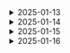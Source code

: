 <details>
<summary>
  2025-01-13 
</summary>

## 1. 개인 아이디어 제시

## 1) 문제 상황

→ 해외 여행을 처음 가는 사람

→ 여행 계획을 짜는 데 어려움이 있는 사람

→ 혼자 여행을 가기 싫은 사람

등등..

예시로 든 위에 사람들 외에도 많은 사람들은 여행사의 **‘패키지’** 상품을 이용한다.

하지만 패키지 상품을 사용해봤을 때 단점은 ‘빡빡한 스케줄, 원치 않는 루트,  같은 패키지를 이용하는 일행’ 등이 있다.

그래서 여행을 가고 싶지만 가기 쉽지 않은 사람들을 위해 생각한 서비스이다.

## 2) 주요 기능

### **1️⃣ 매칭**

사용자가 원하는 여행 스타일을 입력 받아 니즈가 비슷한 회원끼리 매칭. 매칭된 사용자들끼리 실시간 채팅/화상 통화를 통해 정해진 양식(여행 계획 템플릿)에 맞춰 여행 계획을 세워 글 등록.여행사 쪽에서 글을 보고 추진할 수 있는 여행 계획을 채택하는 방식

**사용자가 이 서비스를 사용하기 위해 입력해야 할 정보 (예상)** 

- 음주 유/무/상관없음
- 디저트 선호도
- 숙박 중요도
- 일정 기간 동안 많은 장소 방문을 희망 VS 여유로운 여행을 희망하는지 등등의 활동 스타일
- 원하는 여행 주제 작성 (EX 디저트 여행, 그 나라의 문화를 알기, 식도락 여행 등등)
- 동행자의 선호 사항

등등

여행 계획 템플릿

⇒ 사용자들이 쉽게 여행 계획을 만들 수 있도록, 다양한 여행지와 활동을 카테고리 별로 나누어 제공 

### 2️⃣**기존 패키지 비교 (고려)**

여행사 API(하나투어, 모두투어, 노란풍선등등,,)를 활용하여 여행사 측

에서 제공하는 패키지 비교 기능 ⇒ 선택 시 해당 사이트로 이동

❗여행사 API를 쓸 수 있는지 확인해야 함(문의 필수)/ 불가능 시 웹 크롤링.. 또는 사용X

### 3️⃣커뮤니티 / 피드백

실제 이 사이트를 이용했을 때 후기를 공유할 수 있는 커뮤니티

### 4️⃣ 현지 여행사 승인 시스템

⇒ 사용자들의 여행 계획을 보고 여행을 채택할 경우 사용자들과의 실시간 채팅으로 연결되어 여행 계획 조정

→ 실시간 커뮤니케이션 시스템

→ 예약 및 일정을 관리할 수 있는 기능

※ 예를 들어, 사용자가 작성한 일정이 현지 여행사의 서비스 제공 범위 내에 있는 지 확인하고, 필요한 경우 여행 일정을 조정/보완해야 하기 때문

또한, 반대로 여행사 측에서 맞춤형 패키지를 제공하는 페이지도 있으면 괜찮을 듯

### 5️⃣ 알림 시스템

⇒ 진행 상황에 대해 알림

## 3) 추가할 수 있는 기능

### **1️⃣ 다국적 언어 지원**

⇒ 다양한 국가에서 여행하는 사람들과 매칭 될 수 있는 방향을 고려해 보는 것도 나쁘지 않을 듯

⇒ 각국의 문화, 예절, 여행지 팁, 주의 사항을 제공

## 4) 서비스 이점

### **1️⃣ 비용 절감**

⇒ 기존 여행사의 패키지 여행은 때때로 너무 비싸거나, 사용자가 원하지 않는 부분이 포함되어 있을 

수 있다. 그러나 이 서비스는 사용자가 선택한 여행 일정 만으로 패키지를 구성할 수 있어 더 저렴한 여행을 즐길 수 있다. 자신의 예산에 맞는 여행 계획을 설정하여 비용 효율적인 여행을 만들 수 있다는 것이다.

### 2️⃣ 만족도 향상

⇒ 사용자가 직접 만든 여행 계획을 채택하는 서비스 이기에 차별화된 서비스를 제공하고

이를 통해 독창적이고 창의적인 상품을 원하는 고객 유치 가능

⇒ 자신이 만든 계획이 실제 여행으로 이어질 경우, 그 여행사에 대한 만족감을 느끼고 재이용성이 높다

## 5) 기존 서비스와의 차별점

### **1️⃣ 실행 방식**

⇒ 대형 여행사(EX 하나투어, 모두투어 등등)가 아닌 현지 여행사와의 직접적인 협력을 통해 사용자의 여행 계획을 실행 가능 하도록 예약하고 실행하는 방식

### 2️⃣ 패키지 여행의 개인화

⇒ 사용자가 **전체 여행 계획**을 **자유롭게 설정**하고, 자신만의 여행 스타일에 맞춘 일정, 활동, 숙박 등을 완전히 개인화할 수 있습니다. 

## 💻백(GPT)

1. 매칭 시스템
    
    → 사용자들의 여행 취향 및 스타일을 기반으로 매칭 알고리즘
    
    → 매칭된 사용자들의 정보를 저장, 비교, 연결할 수 있는 데이터 처리
    
    → 매칭된 사용자들 간의 메시지 기록 저장 및 관리
    
2. 여행 계획 관리 및 템플릿 처리
    
    → 사용자가 작성항 여행 계획을 서버에서 저장, 업데이트, 삭제할 수 있는 기능
    
    → 다양한 여행 계획 템플릿을 미리 제공하고 이를 수정할 수 있도록 지원
    
3. 알림 시스템
    
    → 여행 계획 진행 상황에 대해 사용자에게 알림을 전송(예: 여행사 승인, 매칭된 사용자와의 소통알림 등등)
    
4. 예약 및 일정 관리
    
    → 동기화된 데이터 관리로 실시간으로 일정 변경 및 업데이트 반영
    

## 💻프론트(GPT)

1. 사용자 인터페이스 디자인
    
    → 뭐,,실시간 소통 인터페이스, 반응형 웹/앱 디자인 등등
    
2. 사용자 입력 및 정보 처리
3. 여행 계획 템플릿
4. 매칭 및 사용자 간 소통
    
    → 사용자 간 매칭 결과를 명확히 보여주는 화면
    
    1. 알림 기능
        
        → UI
        
    
    → 실시간 채팅 및 화상 통화 기능을 위한 인터페이스
    
5. 예약 일정
    
    → 일정 관리 화면에서 여행 계획 변경 및 상세 일정 확인

## 2. 아이디어 회의

회의를 통해 나온 아이디어 중 구현가능성, 참신성 등 기준을 놓고 아이디어회의를 진행하였다.

피그마를 활용하여 아이디어 시나리오를 작성과 미팅을 통해 주제 선정과 아이디어 구체화 방향을 잡았다.

- [2x2 Matrix Template on Figma](https://www.figma.com/board/FNf9cPH8OR9HqrHQLJR7Ay/2x2-Matrix-Template-(Community)?node-id=0-1&p=f&t=jCfOiUcPCLiMWiKo-0)

- [Notion Document](https://www.notion.so/8153d7cd54614cdda84829a6e8053bf5?d=ba4b5ba17b4a42bba6dc405f5e521412#e0ca957de0774eec8b13335365780fe7)

## 3. webRTC
= 브라우저 간 실시간 통신을 가능하게 하는 기술

1. navigator.mediaDevices.getUserMedia()

    => 사용자 장치의 카메라와 마이크에서 미디어 스트림을 가져오는 API

```
ex) 
navigator.mediaDevices.getUserMedia({ video: true, audio: true })
  .then((stream) => {
  })
  .catch((error) => {
    console.error("Error accessing media devices", error);
  });
```

2. RTCPeerConnection

    => 오디오 및 비디오 스트림을 교환하는데 사용

```
const peerConnection = new RTCPeerConnection();

stream.getTracks().forEach(track => {
  peerConnection.addTrack(track, stream);
}); // 로컬 미디어 스트림 추가

// ICE 후보 처리
peerConnection.onicecandidate = (event) => {
  if (event.candidate) {
  } // 시그널링 서버로 보내기
};

peerConnection.ontrack = (event) => {
  const remoteStream = event.streams[0];
  const remoteVideo = document.querySelector('#remote-video');
  remoteVideo.srcObject = remoteStream;
};// 원격 스트림 처리
```

... 추후 더 공부 예정

## 4. 느낀점점
=> webRTC를 사용하기 위해서 API를 연결하는 과정을 알아보았다. 아이디어 구체화를 하는 과정에서 AI를 사용하면 더 좋을 거 같다는 의견에 이 부분을 어떻게 연결해야할 지 좀 더 알아봐야 할 것 같다.

</details>

<details>
<summary>
  2025-01-14 
</summary>

  # 아이디어 기획

  - [아이디어 고도화](https://www.figma.com/board/2zJB2KigZgpFTxEPSVnbUj/%EA%B8%B0%EB%8A%A5-%EA%B3%A0%EB%8F%84%ED%99%94?node-id=0-1&p=f&t=KL81nPwpbUIYEwFs-0)

  ## 2차 미팅 진행
  - Q) 가고자 하는 곳에 비행기가 없을 경우?
    => [스카이스캐너API](https://developers.skyscanner.net/docs/flights-live-prices/overview)
      를 통해 출발지-도착지 검색 후만 검색을 입력했을 때 결과값을 활용
  - Q) 공동 작업 필수로 넣기
    => getDisplayMedia API 활용 예상

# git 공부 및 정리
```jsx
git init
```

⇒ 새로운 Git 저장소(repository)를 생성할 때 사용

## staging area

⇒ commit을 하기 전에 commit할 파일을 골라 놓는 곳

- staging
    
    = staging area에 파일 넣는 행위
    
    → **git add  명령어로 넣음**
    

## repository

⇒ commit된 파일의 버전들을 모아 놓는 곳

# git add

1.

```jsx
git add 파일명1, 파일명2 
=> 여러 파일 스테이징
```

2.

```jsx
git add .
=> 모든 파일을 전부 스테이징
```

1. 상태 확인

```jsx
git stateus
=> 지금 변경된 파일, 스테이징된 파일을 알려줌
```

1. 스테이징 취소

```jsx
git restore --staged 파일명
```

# git commit

1. commit

```jsx
git commit -m '메세지'
```

1. 상태 확인

```jsx
git log --all --oneline 
git log -=all --oneline --graph //그래프로 그려줌
=> commit 기록을 한 눈에 파악하기
	입력 후엔 Vim 에디터가 켜져서 j,k 키로 위아래 스크롤이 가능, q키로 종료
```

VScode 에디터에서 

➕ 누르면 git add

✔️ 누르면 git commit 

# diff

1. 과거 특정 파일과 현재 파일 비교

```jsx
git diff(tool) 커밋id
```

1. 과거 특정 commit 2개 간의 차이점 비교

```jsx
git diff(tool) 커밋id1 커밋id2
```

Vim 에디터가 켜질 경우

hjkl 로 움직일 수 있고 :q 여러번 또는 :qa 임

근데 **git graph**

# git branch

⇒ 프로젝트의 복사본을 만드는 것과 같음

```jsx
git branch 브랜치이름
```

⇒ 브랜치’만’ 생성

```jsx
git switch 브랜치이름
//전에는 git checkout 브랜치명 을 사용
```

⇒ 브랜치 이동

```jsx
git status
```

⇒ 현재 위치 확인

# git merge

⇒ 브랜치에서 작업한 코드를 main브랜치에 합하는 것

1. push하려는 브랜치로 이동 (ex git switch main)
2. 합치려는 브랜치 입력

```jsx
git switch main
git merge 브랜치명
```

※ 합칠 때 주의사항

⇒ master와 banch에서 같은 파일, 같은 줄 CONFLICT 발생

<<<< / >>>> / ==== 쓸데없는 것을 지우고 원하는 코드만 남기기

그 후

```jsx
git add 파일명
git commit -m '메세지'
```

## 요약

```jsx
브랜치 생성 => git branch 브랜치명
브랜치 이동 => git switch 브랜치명
브랜치 합치기 main/master 브랜치로 이동한 뒤=>  git merge 브랜치명
브랜치마다 commit 내역을 그래프로 보고 싶을 경우 => git log--graph--online--all
브랜치 합칠 때 conflict발생 시 파일열어서 수정 후 => git add, commit

```

# git restore

⇒ 최근 commit된 상태로 현재 파일의 수정 내역을 되돌릴 수 있음

```jsx
git restore 파일명
git restore --source 커밋아이디 파일명 //입력한 파일이 특정 커밋 아이디 시점으로 복귀
```

# git revert
⇒ 3개의 commit 중 2번째 파일이 문제가 많아서 commit을 취소하고 싶다?

실은 없애는 건 아니고 commit하나를 취소한 commit이 생성되는 것

```jsx
git revert 커밋아이디
```

→ 입력하면 에디터가 뜨는데 커밋메세지 수정하고 닫기

→ 만약 Vim에디터가 뜰 경우? 이 또한 커밋메세지 수정하라는 건데 수정하려면 i눌러서 수정

아닐 경우 esc 누른 후 :wq

# git reset

⇒ 걍 최대한 최대한도 아니고 사용하지 않는다 생각
</details>


<details>
<summary>
  2025-01-15 
</summary>
  
  # Jira

  = 프로젝트 관리 및 이슈 추적 시스템

→ 비슷한 서비스:  Github, Trello 등

- 장점
    - 애자일 한 프로젝트 관리 도구 제공
        
        → 칸반, 스크럼 등의 개발 방식간략한 UI/UX, 타앱과의 연동성(Gihub, Slack 등)
        
    - 이슈 관리
        
        → 이슈를 세분화하여 다양한 업무를 계층화 할 수 있음
        
- 특징
    1. 이슈 및 작업 관리 
        1. 이슈 트래킹 (이슈 추적)
        2. 이슈 워크플로우 ⇒ 이슈의 진행 상황을 시각적으로 추적
    2. 프로젝트 관리
    3. 팀 협업
        1. 사용자 및 역할 관리 ⇒ 각 팀원의 역할과 권한을 부여할 수 있고, 관리자는 팀원들이 어떤 작업을 할 수 있을지 세부적으로 조정 가능
    4. 자동화
        1. 반복적인 작업을 자동화할 수 있는 기능 
        2. 특정 작업에 대해 알림을 설정하여 팀 내의 중요 변경 사항이나 이벤트에 대해 알릴 수 있음
    

## EPIC

= 제일 큰 기능 단위나 프로젝트의 주요 영역을 나타냄

→ 여러 개의 작은 작업으로 분해해야할 큰 목표 또는 기능으로 표

- 주로 Major Feature들을 중심으로 정의
- 해당 이슈의 출처와 목적을 분명하게 하기 위해 ~~으로서, ~이 필요하다는 식으로 작성하는 것을 추천
- 장기적인 목표로, 한 번에 완료될 수 없는 큰 작업

## 태스크(Task)

= 실제로 수행해야 할 구체적인 작업이나 활동

→ 구체적인 작업 단위

## 하위 작업(Sub Task)

= 위의 이슈들의 하위 작업

- commit이라고 생각하면 좋다

-----
# 개인 공부
- vue를 공부할 떈 axios 라이브러리를 사용하여 서버에 데이터 요청하였다. 검색 또는 gpt를 통해 서버 요청 관련 질문을 하였을 때 fetch()를 사용하는 결과가 많이 나와서 fetch에 대한 공부를 진행했다.

## fetch

```jsx
fetch().then().then()
```

- fetch() : 요청지 주소, method headers 등 요청정보, 데이터 정보(body)
- then():  첫번째 then. 받을 데이터 형태의 빈깡통으로 세팅 →나머지 랜더링 계속
- then() : 두번째 then. 실제 데이터가 담기는 곳 → 랜더링 완료 후 두번째 then 에 데이터가 있으면 다시 랜더링

### fetch의 사용: GET 방식으로 서버에 데이터 요청

```jsx
fetch('요청지 주소', { method : "GET" })       //메소드 방식 지정
        .then(res => res.json())              //json으로 받을 것을 명시
        .then(res => {                        //실제 데이터를 상태변수에 업데이트
            console.log(1, res);
            setValue(res);
		}); 
```

### fetch의 사용: POST 방식으로 서버에 데이터 요청

```jsx
fetch("요청지 주소", {
            method : "POST",          //메소드 지정
            headers : {               //데이터 타입 지정
                "Content-Type":"application/json; charset=utf-8"
            },
            body: JSON.stringify(data)   //실제 데이터 파싱하여 body에 저장
        }).then(res=>res.json())        // 리턴값이 있으면 리턴값에 맞는 req 지정
          .then(res=> {
            console.log(res);          // 리턴값에 대한 처리
          });
```

### 로그인 로직(fetch 사용)

```jsx
const response = await fetch(
      "요청지 주소",
      {
        method: "POST",
        headers: {
          "Content-Type": "application/json",
        },
        body: JSON.stringify({
          email: email,
          password: password,
        }),
      }
    );
    const result = await response.json();
```

- const response = await fetch(URL, options):
    - 첫 번째 인수 ⇒ 요청을 보낼 URL
    - 두 번째 인수 ⇒ 요청 옵션(메소드, 헤더, 바디 등)을 객체 형태로 전달
    - await ⇒ Promise가 완료될 때까지 기다린 후, 그 결과를 result에 저장

위 코드는 비동기식으로 작동하므로, await키워드를 사용하는 부분은 반드시 asyn 함수 내부에서 호출하기

### 회원가입 구현

```jsx
//서버 통신
try {
      const response = await fetch(
        " https://port-0-gateway-12fhqa2llofoaeip.sel5.cloudtype.app/auth/signup",
        {
          method: "POST",
          headers: {
            "Content-Type": "application/json",
          },
          body: JSON.stringify(payload),
        }
      );

      const data = await response.json();

      if (response.status === 201) {
        // Redirect to login.html
        console.log("성공! 이메일주소: " + data.email);
        navigate("/login"); // 로그인 성공시 홈으로 이동합니다.
      } else if (response.status === 400) {
        // Handle error
        alert(`회원가입 실패: ${data.email}`);
      }
    } catch (error) {
      console.error("오류 발생:", error);
    }
```

### 로그아웃

```jsx
sessionStorage.removeItem("token");
sessionStorage.removeItem("email");
sessionStorage.removeItem("role");
sessionStorage.removeItem("storeid");
```

⇒ sessionStorage에 갖고 있던 로그인 정보를 모두 버리기
</details>

<details>
<summary>
  2025-01-16 
</summary>

  # 📊[플로우 차트](https://www.figma.com/board/2zJB2KigZgpFTxEPSVnbUj/%EA%B8%B0%EB%8A%A5-%EA%B3%A0%EB%8F%84%ED%99%94?node-id=0-1&p=f&t=mGwDoWI0u6nyt1Ye-0)

  - 전체적인 프로젝트 흐름을 사용자와 여행사를 나눠 완성

  # 📜[기능명세서](https://www.notion.so/17c8b1bba83d806eaa23c10a39ce9ccd)

  - 페이지를 큰 틀로 잡고 사용자, 여행사 입장에서 각각의 상세 기능을 작성성

  # PWA

Progressive Web App

= 웹 사이트를 안드로이드/ios 모바일 앱처럼 사용할 수 있게 만드는 일종의 웹개발 기술

 

## 웹사이트를 PWA화 시키면 좋은 점

1. **스마트폰, 태블릿 바탕화면에 웹사이트를 설치 가능**
    
    ⇒ 설치된 앱을 구르면 상단 URL바가 제거된 크롬 브라우저가 뜸
    
2. **오프라인에서도 동작 가능**
    
    ⇒ service-worker.js라는 파일과 브라우저의 Cache storage  덕분
    
    (js로 게임 만들 때 유용)
    
3. **설치 유도 비용이 매우 적음**
    
    ⇒ 앱 설치를 유도하는 마케팅 비용이 적게 들어 좋음
    
    (웹사이트 방문자들에게 간단한 팝업을 띄워서 설치 유도 할 수 있음)
    

## 방법

⇒ manifest.json과 service-worker.js 라는 파일 2개만 사이트 로컬 경로에 있으면 브라우저가 PWA로 인식

**※ 프로젝트 생성 시!!**

```jsx
npx create-react-app 프로젝트명 --template cra-template-pwa
```

/index.js 로 간 후 

```jsx
serviceWorkerRegistraion.unregister();
// ↑ 이 부분을
serviceWorkerRegistraion.register();
// 변경
```

그 후 

```jsx
yarn build / npm run build 
```

를 진행하게 되면 위에 말한 두 파일이 자동으로 생성

여기까지 PWA 발행

---

## manifest.json / service-worker.js 파일 살펴보기

- manifest.json ⇒ 웹앱의 아이콘, 이름, 테마색 이런 부분을 결정
    
    ```jsx
    {
      "version" : "사용하고 있는앱의 버전.. 예를 들면 1.12 이런거",
      "short_name" : "설치 후 앱런처나 바탕화면에 표시할 짧은 12자 이름",
      "name" : "기본이름",
      "icons" : { 여러가지 사이즈별 아이콘 이미지 경로 },
      "start_url" : "앱아이콘 눌렀을 시 보여줄 메인페이지 경로",
      "display" : "standalone 아니면 fullscreen",
      "background_color" : "앱 처음 실행시 잠깐 뜨는 splashscreen의 배경색",
      "theme_color" : "상단 탭색상 등 원하는 테마색상",
    }
    ```
    
    등등 집어 넣을 수 있음
    
    ➕ version, scope 항목은 추가로 검색해보기
    
    ```jsx
    <link rel="manifest" href="/manifest.webmanifest">
    ```
    
    ⇒ 웹앱에서 사용하는 모든 html 
    
- service-worker.js
    
    ⇒ 기존의 앱 같은 건 설치할 때 스토어 가서 설치하면 앱 구동에 필요한 이미지, 데이터들이 전부 하드에 설치
    
    그 후 앱을 실행하면 앱 구성에 필요한 데이터를 서버에 요청하는 것이 아니라 하드에 이미 설치되어 있는 걸 그대로 가져와 씀
    
    이러한 것을 흉내내도록 도와주는 파일
    
    [참고 url]
    
    (공식 튜토리얼) https://developers.google.com/web/fundamentals/primers/service-workers
    
    (샘플) https://googlechrome.github.io/samples/service-worker/basic/
    
    ⇒ service worker 파일을 내가 만들고 싶다? 그때 참고
    

## PWA 커스터마이징

1. **하드에 설치할 파일 중 HTML을 제외하기**
    
    node_modules/react-scripts/config/webpack.config.js 
    
    ```jsx
    new WorkboxWebpackPlugin.InjectManifest({
        swSrc,
        dontCacheBustURLsMatching: /\.[0-9a-f]{8}\./,
        exclude: [/\.map$/, /asset-manifest\.json$/, /LICENSE/], 
    ```
    
    - exclude ⇒ 어떤 파일을 캐싱하지 않을 건지 결정하는 부분
        
        정규식으로 작성하는데 정규식과 일치하는 파일명을 제외합니다.
        
        그래서 원하는 HTML 파일을 여기 등록하시면 끝입니다.
</details>
